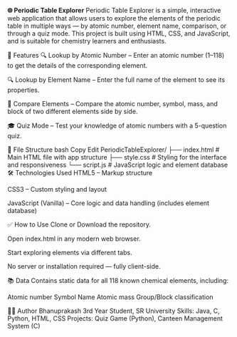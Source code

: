**🌐 Periodic Table Explorer**
Periodic Table Explorer is a simple, interactive web application that allows users to explore the elements of the periodic table in multiple ways — by atomic number, element name, comparison, or through a quiz mode. This project is built using HTML, CSS, and JavaScript, and is suitable for chemistry learners and enthusiasts.

🚀 Features
🔍 Lookup by Atomic Number – Enter an atomic number (1–118) to get the details of the corresponding element.

🔍 Lookup by Element Name – Enter the full name of the element to see its properties.

🔎 Compare Elements – Compare the atomic number, symbol, mass, and block of two different elements side by side.

🎓 Quiz Mode – Test your knowledge of atomic numbers with a 5-question quiz.

📁 File Structure
bash
Copy
Edit
PeriodicTableExplorer/
├── index.html      # Main HTML file with app structure
├── style.css       # Styling for the interface and responsiveness
└── script.js       # JavaScript logic and element database
🛠️ Technologies Used
HTML5 – Markup structure

CSS3 – Custom styling and layout

JavaScript (Vanilla) – Core logic and data handling (includes element database)

✅ How to Use
Clone or Download the repository.

Open index.html in any modern web browser.

Start exploring elements via different tabs.

No server or installation required — fully client-side.

📚 Data
Contains static data for all 118 known chemical elements, including:

Atomic number
Symbol
Name
Atomic mass
Group/Block classification

👨‍💻 Author
Bhanuprakash
3rd Year Student, SR University
Skills: Java, C, Python, HTML, CSS
Projects: Quiz Game (Python), Canteen Management System (C)
